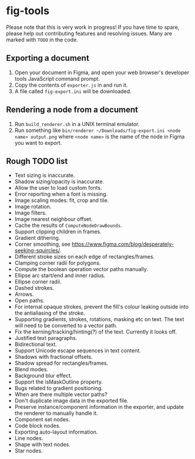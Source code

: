 # fig-tools

Please note that this is very work in progress! If you have time to spare, please help out contributing features and resolving issues. Many are marked with `TODO` in the code.

## Exporting a document

1. Open your document in Figma, and open your web browser's developer tools JavaScript command prompt.
2. Copy the contents of `exporter.js` in and run it.
3. A file called `fig-export.ini` will be downloaded.

## Rendering a node from a document

1. Run `build_renderer.sh` in a UNIX terminal emulator.
2. Run something like `bin/renderer ~/Downloads/fig-export.ini <node name> output.png` where `<node name>` is the name of the node in Figma you want to export.

## Rough TODO list

- Text sizing is inaccurate.
- Shadow sizing/opacity is inaccurate.
- Allow the user to load custom fonts.
- Error reporting when a font is missing.
- Image scaling modes: fit, crop and tile.
- Image rotation.
- Image filters.
- Image nearest neighbour offset.
- Cache the results of `ComputeNodeDrawBounds`.
- Support clipping children in frames.
- Gradient dithering.
- Corner smoothing, see https://www.figma.com/blog/desperately-seeking-squircles/.
- Different stroke sizes on each edge of rectangles/frames.
- Clamping corner radii for polygons.
- Compute the boolean operation vector paths manually.
- Ellipse arc start/end and inner radius.
- Ellipse corner radii.
- Dashed strokes.
- Arrows.
- Open paths.
- For internal opaque strokes, prevent the fill's colour leaking outside into the antialiasing of the stroke.
- Supporting gradients, strokes, rotations, masking etc on text. The text will need to be converted to a vector path.
- Fix the kerning/tracking/hinting(?) of the text. Currently it looks off.
- Justified text paragraphs.
- Bidirectional text.
- Support Unicode escape sequences in text content.
- Shadows with fractional offsets.
- Shadow spread for rectangles/frames.
- Blend modes.
- Background blur effect.
- Support the isMaskOutline property.
- Bugs related to gradient positioning.
- When are there multiple vector paths?
- Don't duplicate image data in the exported file.
- Preserve instance/component information in the exporter, and update the renderer to manually handle it.
- Component set nodes.
- Code block nodes.
- Exporting auto-layout information.
- Line nodes.
- Shape with text nodes.
- Star nodes.

